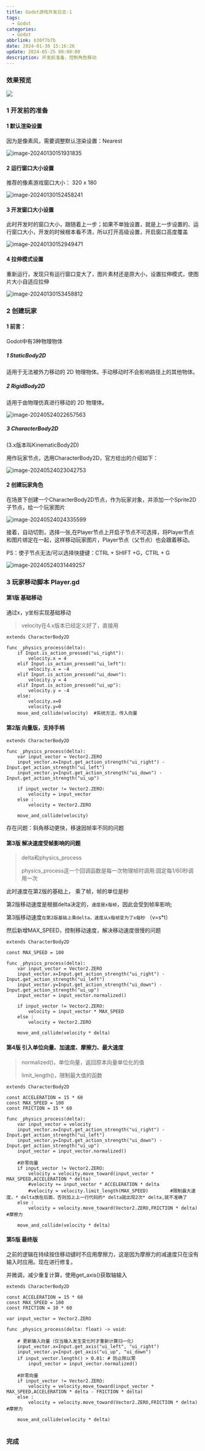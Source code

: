 ```yaml
---
title: Godot游戏开发日志-1
tags:
  - Godot
categories:
  - Godot
abbrlink: b30f7b7b
date: 2024-01-30 15:16:26
update: 2024-05-25 00:00:00
description: 开发前准备，控制角色移动
---
```


### 效果预览

![](https://blog-resources.this0.com/image/202405260338773.gif)

### 1 开发前的准备

#### 1 默认渲染设置

因为是像素风，需要调整默认渲染设置：Nearest

![image-20240130151931835](https://blog-resources.this0.com/image/202405260340278.png?x-oss-process=style/this0-blog)

#### 2 运行窗口大小设置

推荐的像素游戏窗口大小： 320 x 180

![image-20240130152458241](https://blog-resources.this0.com/image/202405260340692.png?x-oss-process=style/this0-blog)

#### 3 开发窗口大小设置

此时开发时的窗口大小，跟随着上一步；如果不单独设置，就是上一步设置的、运行窗口大小，开发的时候根本看不清，所以打开高级设置，开启窗口高度覆盖

![image-20240130152949471](https://blog-resources.this0.com/image/202405260340266.png?x-oss-process=style/this0-blog)

#### 4 拉伸模式设置

重新运行，发现只有运行窗口变大了，图片素材还是原大小，设置拉伸模式，使图片大小自适应拉伸

![image-20240130153458812](https://blog-resources.this0.com/image/202405260341258.png?x-oss-process=style/this0-blog)

### 2 创建玩家

#### 1 前言：

Godot中有3种物理物体

##### 1 StaticBody2D

适用于无法被外力移动的 2D 物理物体。手动移动时不会影响路径上的其他物体。

##### 2 RigidBody2D

适用于由物理仿真进行移动的 2D 物理体。

![image-20240524022657563](https://blog-resources.this0.com/image/202405260341500.png?x-oss-process=style/this0-blog)

##### 3 CharacterBody2D

(3.x版本叫KinematicBody2D)

用作玩家节点，选用CharacterBody2D，官方给出的介绍如下：

![image-20240524023042753](https://blog-resources.this0.com/image/202405260341755.png?x-oss-process=style/this0-blog)

#### 2 创建玩家角色

在场景下创建一个CharacterBody2D节点，作为玩家对象，并添加一个Sprite2D子节点，给一个玩家图片

![image-20240524024335599](https://blog-resources.this0.com/image/202405260341924.png?x-oss-process=style/this0-blog)

接着，自动切割，选择一张,在Player节点上开启子节点不可选择，将Player节点和图片绑定在一起，这样移动玩家图片，Player节点（父节点）也会跟着移动。

PS：使子节点无法/可以选择快捷键：CTRL + SHIFT +G，CTRL + G

![image-20240524031449257](https://blog-resources.this0.com/image/202405260341526.png?x-oss-process=style/this0-blog)

### 3 玩家移动脚本 Player.gd

#### 第1版 基础移动

通过x，y坐标实现基础移动

> velocity在4.x版本已经定义好了，直接用

```
extends CharacterBody2D

func _physics_process(delta):
	if Input.is_action_pressed("ui_right"):
		velocity.x = 4
	elif Input.is_action_pressed("ui_left"):
		velocity.x = -4
	elif Input.is_action_pressed("ui_down"):
		velocity.y = 4
	elif Input.is_action_pressed("ui_up"):
		velocity.y = -4
	else:
		velocity.x=0
		velocity.y=0
	move_and_collide(velocity)	#系统方法，传入向量
```

#### 第2版 向量版，支持手柄

	extends CharacterBody2D
	
	func _physics_process(delta):
		var input_vector = Vector2.ZERO
		input_vector.x=Input.get_action_strength("ui_right") - Input.get_action_strength("ui_left")
		input_vector.y=Input.get_action_strength("ui_down") - Input.get_action_strength("ui_up")
		
		if input_vector != Vector2.ZERO:
			velocity = input_vector
		else :
			velocity = Vector2.ZERO
		
		move_and_collide(velocity)

存在问题：斜角移动更快，移速因帧率不同的问题

#### 第3版 解决速度受帧影响的问题

> delta和physics_process
>
> physics_process这一个回调函数是每一次物理帧时调用:固定每1/60秒调用一次

此时速度在第2版的基础上， 乘了帧，帧的单位是秒

第2版移动速度是根据delta决定的，`速度是x每帧`，因此会受到帧率影响;

第3版移动速度`在第2版基础上乘delta，速度从x每帧变为了x每秒`	（v=s*t）

然后新增MAX_SPEED，控制移动速度，解决移动速度很慢的问题

```
extends CharacterBody2D

const MAX_SPEED = 100

func _physics_process(delta):
	var input_vector = Vector2.ZERO
	input_vector.x=Input.get_action_strength("ui_right") - Input.get_action_strength("ui_left")
	input_vector.y=Input.get_action_strength("ui_down") - Input.get_action_strength("ui_up")
	input_vector = input_vector.normalized()
	
	if input_vector != Vector2.ZERO:
		velocity = input_vector * MAX_SPEED
	else :
		velocity = Vector2.ZERO
	
	move_and_collide(velocity * delta)

```

#### 第4版 引入单位向量、加速度、摩擦力、最大速度

> normalized()，单位向量，返回原本向量单位化的值
>
> limit_length()，限制最大值的函数

```
extends CharacterBody2D

const ACCELERATION = 15 * 60
const MAX_SPEED = 100
const FRICTION = 15 * 60

func _physics_process(delta):
	var input_vector = velocity
	input_vector.x=Input.get_action_strength("ui_right") - Input.get_action_strength("ui_left")
	input_vector.y=Input.get_action_strength("ui_down") - Input.get_action_strength("ui_up")
	input_vector = input_vector.normalized()
	
	#非零向量
	if input_vector != Vector2.ZERO:
		velocity = velocity.move_toward(input_vector * MAX_SPEED,ACCELERATION * delta)
		#velocity += input_vector * ACCELERATION * delta
		#velocity = velocity.limit_length(MAX_SPEED)		#限制最大速度，* delta放在后面，否则加上上一行代码的* delta就出现2次* delta,就不准确了
	else :
		velocity = velocity.move_toward(Vector2.ZERO,FRICTION * delta)	#摩擦力
	
	move_and_collide(velocity * delta)

```

#### 第5版 最终版

之前的逻辑在持续按住移动键时不应用摩擦力，这是因为摩擦力的减速度只在没有输入时应用。现在进行修复。

并微调，减少重复计算，使用get_axis()获取轴输入

```
extends CharacterBody2D

const ACCELERATION = 15 * 60
const MAX_SPEED = 100
const FRICTION = 10 * 60

var input_vector = Vector2.ZERO

func _physics_process(delta: float) -> void:
	
	# 更新输入向量（仅当输入发生变化时才重新计算归一化）
	input_vector.x=Input.get_axis("ui_left", "ui_right")
	input_vector.y=Input.get_axis("ui_up", "ui_down")
	if input_vector.length() > 0.01: # 防止除以零
		input_vector = input_vector.normalized()
	
	#非零向量
	if input_vector != Vector2.ZERO:
		velocity = velocity.move_toward(input_vector * MAX_SPEED,ACCELERATION * delta - FRICTION * delta)
	else :
		velocity = velocity.move_toward(Vector2.ZERO,FRICTION * delta)	#摩擦力
	
	move_and_collide(velocity * delta)


```

### 完成
